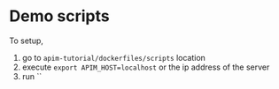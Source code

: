 # Demo scripts

To setup, 
1. go to `apim-tutorial/dockerfiles/scripts` location 
2. execute `export APIM_HOST=localhost` or the ip address of the server
3. run ``


